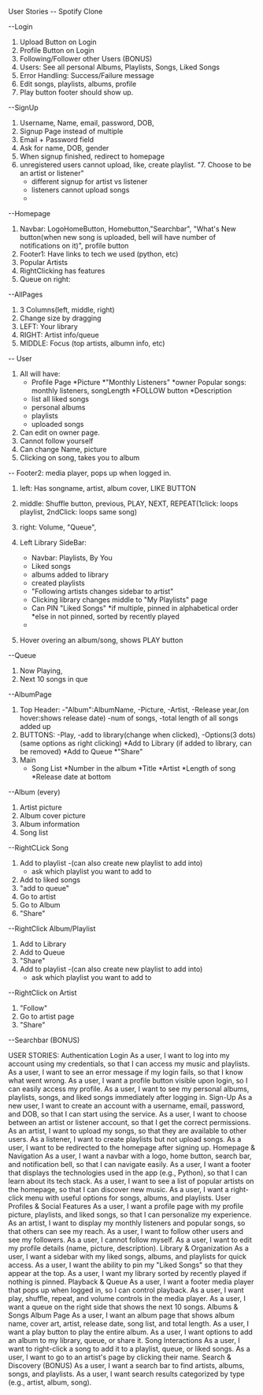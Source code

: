 User Stories -- Spotify Clone

--Login
1. Upload Button on Login
2. Profile Button on Login
3. Following/Follower other Users (BONUS)
4. Users: See all personal Albums, Playlists, Songs, Liked Songs
5. Error Handling: Success/Failure message
6. Edit songs, playlists, albums, profile
7. Play button footer should show up.

--SignUp
1. Username, Name, email, password, DOB,
2. Signup Page instead of multiple
3. Email + Password field
4. Ask for name, DOB, gender
5. When signup finished, redirect to homepage
6. unregistered users cannot upload, like, create playlist.
"7. Choose to be an artist or listener"
    - different signup for artist vs listener
    - listeners cannot upload songs
    -


--Homepage
1. Navbar: LogoHomeButton, Homebutton,"Searchbar", "What's New button(when new song is uploaded, bell will have number of notifications on it)", profile button
2. Footer1: Have links to tech we used (python, etc)
3. Popular Artists
4. RightClicking has features
5. Queue on right:

--AllPages
1. 3 Columns(left, middle, right)
2. Change size by dragging
3. LEFT: Your library
4. RIGHT: Artist info/queue
5. MIDDLE: Focus (top artists, albumn info, etc)


-- User
1. All will have:
    - Profile Page
        *Picture
        *"Monthly Listeners"
        *owner Popular songs: monthly listeners, songLength
        *FOLLOW button
        *Description
    - list all liked songs
    - personal albums
    - playlists
    - uploaded songs
2. Can edit on owner page.
3. Cannot follow yourself
4. Can change Name, picture
5. Clicking on song, takes you to album


-- Footer2: media player, pops up when logged in.
1. left: Has songname, artist, album cover, LIKE BUTTON
2. middle: Shuffle button, previous, PLAY, NEXT, REPEAT(1click: loops playlist, 2ndClick: loops same song)
3. right: Volume, "Queue",

3. Left Library SideBar:
    - Navbar: Playlists, By You
    - Liked songs
    - albums added to library
    - created playlists
    - "Following artists changes sidebar to artist"
    - Clicking library changes middle to "My Playlists" page
    - Can PIN "Liked Songs"
        *if multiple, pinned in alphabetical order
        *else in not pinned, sorted by recently played
    -

4. Hover overing an album/song, shows PLAY button

--Queue
1. Now Playing,
2. Next 10 songs in que

--AlbumPage
1. Top Header:
    -"Album":AlbumName,
    -Picture,
    -Artist,
    -Release year,(on hover:shows release date)
    -num of songs,
    -total length of all songs added up
2. BUTTONS:
    -Play,
    -add to library(change when clicked),
    -Options(3 dots)(same options as right clicking)
        *Add to Library (if added to library, can be removed)
        *Add to Queue
        *"Share"
3. Main
    - Song List
        *Number in the album
        *Title
        *Artist
        *Length of song
        *Release date at bottom


--Album (every)
1. Artist picture
2. Album cover picture
3. Album information
4. Song list

--RightCLick Song
1. Add to playlist
    -(can also create new playlist to add into)
    - ask which playlist you want to add to
2. Add to liked songs
3. "add to queue"
4. Go to artist
5. Go to Album
6. "Share"

--RightClick Album/Playlist
1. Add to Library
2. Add to Queue
3. "Share"
4. Add to playlist
    -(can also create new playlist to add into)
    - ask which playlist you want to add to

--RightClick on Artist
1. "Follow"
2. Go to artist page
3. "Share"



--Searchbar (BONUS)

USER STORIES:
Authentication
Login
As a user, I want to log into my account using my credentials, so that I can access my music and playlists.
As a user, I want to see an error message if my login fails, so that I know what went wrong.
As a user, I want a profile button visible upon login, so I can easily access my profile.
As a user, I want to see my personal albums, playlists, songs, and liked songs immediately after logging in.
Sign-Up
As a new user, I want to create an account with a username, email, password, and DOB, so that I can start using the service.
As a user, I want to choose between an artist or listener account, so that I get the correct permissions.
As an artist, I want to upload my songs, so that they are available to other users.
As a listener, I want to create playlists but not upload songs.
As a user, I want to be redirected to the homepage after signing up.
Homepage & Navigation
As a user, I want a navbar with a logo, home button, search bar, and notification bell, so that I can navigate easily.
As a user, I want a footer that displays the technologies used in the app (e.g., Python), so that I can learn about its tech stack.
As a user, I want to see a list of popular artists on the homepage, so that I can discover new music.
As a user, I want a right-click menu with useful options for songs, albums, and playlists.
User Profiles & Social Features
As a user, I want a profile page with my profile picture, playlists, and liked songs, so that I can personalize my experience.
As an artist, I want to display my monthly listeners and popular songs, so that others can see my reach.
As a user, I want to follow other users and see my followers.
As a user, I cannot follow myself.
As a user, I want to edit my profile details (name, picture, description).
Library & Organization
As a user, I want a sidebar with my liked songs, albums, and playlists for quick access.
As a user, I want the ability to pin my "Liked Songs" so that they appear at the top.
As a user, I want my library sorted by recently played if nothing is pinned.
Playback & Queue
As a user, I want a footer media player that pops up when logged in, so I can control playback.
As a user, I want play, shuffle, repeat, and volume controls in the media player.
As a user, I want a queue on the right side that shows the next 10 songs.
Albums & Songs
Album Page
As a user, I want an album page that shows album name, cover art, artist, release date, song list, and total length.
As a user, I want a play button to play the entire album.
As a user, I want options to add an album to my library, queue, or share it.
Song Interactions
As a user, I want to right-click a song to add it to a playlist, queue, or liked songs.
As a user, I want to go to an artist's page by clicking their name.
Search & Discovery (BONUS)
As a user, I want a search bar to find artists, albums, songs, and playlists.
As a user, I want search results categorized by type (e.g., artist, album, song).
